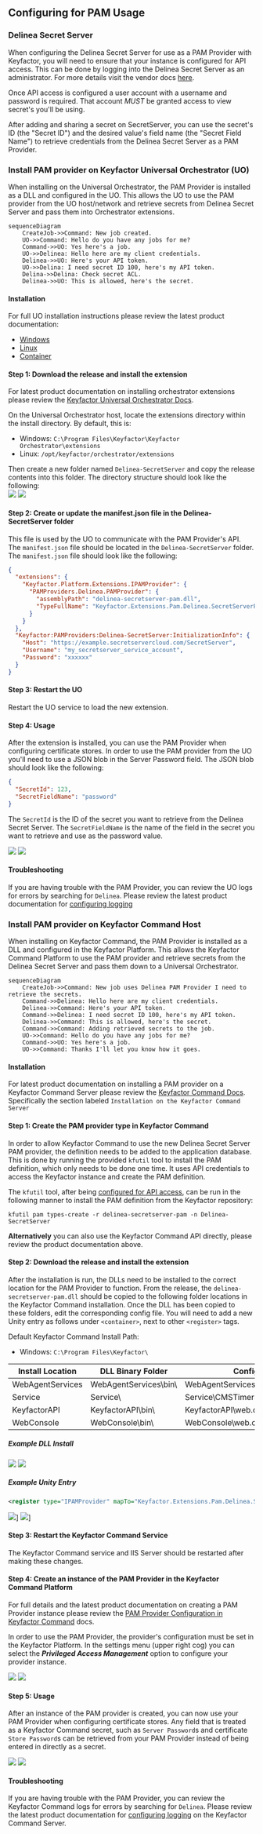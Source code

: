 ## Configuring for PAM Usage
### Delinea Secret Server
When configuring the Delinea Secret Server for use as a PAM Provider with Keyfactor, you will need to ensure that your
instance is configured for API access. This can be done by logging into the Delinea Secret Server as an administrator.
For more details visit the vendor docs [here](https://docs.delinea.com/secrets/current/api-scripting/sdk-cli/index.md#setup_procedure).

Once API access is configured a user account with a username and password is required. That account *MUST* be granted access
to view secret's you'll be using.

After adding and sharing a secret on SecretServer, you can use the secret's ID (the "Secret ID") and the desired value's
field name (the "Secret Field Name") to retrieve credentials from the Delinea Secret Server as a PAM Provider.

### Install PAM provider on Keyfactor Universal Orchestrator (UO)
When installing on the Universal Orchestrator, the PAM Provider is installed as a DLL and configured in the UO. This allows
the UO to use the PAM provider from the UO host/network and retrieve secrets from Delinea Secret Server and pass them
into Orchestrator extensions.

```mermaid
sequenceDiagram
    CreateJob->>Command: New job created.
    UO->>Command: Hello do you have any jobs for me?
    Command->>UO: Yes here's a job.
    UO->>Delinea: Hello here are my client credentials.
    Delinea->>UO: Here's your API token.
    UO->>Delina: I need secret ID 100, here's my API token.
    Delina->>Delina: Check secret ACL.
    Delinea->>UO: This is allowed, here's the secret. 
```

#### Installation
For full UO installation instructions please review the latest product documentation:
- [Windows](https://software.keyfactor.com/Content/InstallingAgents/NetCoreOrchestrator/InstalltheOrchestratorWindows.htm?Highlight=universal%20orchestrator)
- [Linux](https://software.keyfactor.com/Content/InstallingAgents/NetCoreOrchestrator/InstalltheOrchestratorLinux.htm)
- [Container](https://software.keyfactor.com/Content/InstallingAgents/NetCoreOrchestrator/InstalltheOrchestratorLinuxContainer.htm)

#### Step 1: Download the release and install the extension
For latest product documentation on installing orchestrator extensions please review the
[Keyfactor Universal Orchestrator Docs](https://software.keyfactor.com/Content/InstallingAgents/NetCoreOrchestrator/CustomExtensions.htm).

On the Universal Orchestrator host, locate the extensions directory within the install directory. By default, this is:
- Windows: `C:\Program Files\Keyfactor\Keyfactor Orchestrator\extensions`
- Linux: `/opt/keyfactor/orchestrator/extensions`

Then create a new folder named `Delinea-SecretServer` and copy the release contents into this folder. The directory structure
should look like the following:  
![](../images/uo_dir.png)
![](images/uo_dir.png)

#### Step 2: Create or update the manifest.json file in the Delinea-SecretServer folder
This file is used by the UO to communicate with the PAM Provider's API. The `manifest.json` file should be located in the
`Delinea-SecretServer` folder. The `manifest.json` file should look like the following:
```json
{
  "extensions": {
    "Keyfactor.Platform.Extensions.IPAMProvider": {
      "PAMProviders.Delinea.PAMProvider": {
        "assemblyPath": "delinea-secretserver-pam.dll",
        "TypeFullName": "Keyfactor.Extensions.Pam.Delinea.SecretServerPam"
      }
    }
  },
  "Keyfactor:PAMProviders:Delinea-SecretServer:InitializationInfo": {
    "Host": "https://example.secretservercloud.com/SecretServer",
    "Username": "my_secretserver_service_account",
    "Password": "xxxxxx"
  }
}
```

#### Step 3: Restart the UO
Restart the UO service to load the new extension.

#### Step 4: Usage
After the extension is installed, you can use the PAM Provider when configuring certificate stores. In order to use the PAM
provider from the UO you'll need to use a JSON blob in the Server Password field. The JSON blob should look like the following:
```json
{
  "SecretId": 123,
  "SecretFieldName": "password"
}
```
The `SecretId` is the ID of the secret you want to retrieve from the Delinea Secret Server. The `SecretFieldName` is the
name of the field in the secret you want to retrieve and use as the password value.

![](../images/usage.png)
![](images/usage.png)

#### Troubleshooting
If you are having trouble with the PAM Provider, you can review the UO logs for errors by searching for `Delinea`. Please
review the latest product documentation for [configuring logging](https://software.keyfactor.com/Content/InstallingAgents/NetCoreOrchestrator/ConfigureLogging.htm)


### Install PAM provider on Keyfactor Command Host
When installing on Keyfactor Command, the PAM Provider is installed as a DLL and configured in the Keyfactor Platform.
This allows the Keyfactor Command Platform to use the PAM provider and retrieve secrets from the Delinea Secret Server
and pass them down to a Universal Orchestrator.

```mermaid
sequenceDiagram
    CreateJob->>Command: New job uses Delinea PAM Provider I need to retrieve the secrets.
    Command->>Delinea: Hello here are my client credentials.
    Delinea->>Command: Here's your API token.
    Command->>Delinea: I need secret ID 100, here's my API token.
    Delinea->>Command: This is allowed, here's the secret.
    Command->>Command: Adding retrieved secrets to the job.
    UO->>Command: Hello do you have any jobs for me?
    Command->>UO: Yes here's a job.
    UO->>Command: Thanks I'll let you know how it goes. 
```

#### Installation
For latest product documentation on installing a PAM provider on a Keyfactor Command Server please review the [Keyfactor Command Docs](https://software.keyfactor.com/Content/ReferenceGuide/Preparing%20Third%20Party%20PAM%20Providers%20to%20Work%20with.htm?Highlight=pam).
Specifically the section labeled `Installation on the Keyfactor Command Server`

#### Step 1: Create the PAM provider type in Keyfactor Command
In order to allow Keyfactor Command to use the new Delinea Secret Server PAM provider, the definition needs to be added
to the application database. This is done by running the provided `kfutil` tool to install the PAM definition, which only
needs to be done one time. It uses API credentials to access the Keyfactor instance and create the PAM definition.

The `kfutil` tool, after being [configured for API access](https://github.com/Keyfactor/kfutil#quickstart), can be run
in the following manner to install the PAM definition from the Keyfactor repository:

```
kfutil pam types-create -r delinea-secretserver-pam -n Delinea-SecretServer
```

**Alternatively** you can also use the Keyfactor Command API directly, please review the product documentation above.

#### Step 2: Download the release and install the extension
After the installation is run, the DLLs need to be installed to the correct location for the PAM Provider to function.
From the release, the `delinea-secretserver-pam.dll` should be copied to the following folder locations in the Keyfactor
Command installation. Once the DLL has been copied to these folders, edit the corresponding config file. You will need to add a
new Unity entry as follows under `<container>`, next to other `<register>` tags.

Default Keyfactor Command Install Path:
- Windows: `C:\Program Files\Keyfactor\`

| Install Location | DLL Binary Folder     | Config File                         |
|------------------|-----------------------|-------------------------------------|
| WebAgentServices | WebAgentServices\bin\ | WebAgentServices\web.config         |
| Service          | Service\              | Service\CMSTimerService.exe.config  |
| KeyfactorAPI     | KeyfactorAPI\bin\     | KeyfactorAPI\web.config             |
| WebConsole       | WebConsole\bin\       | WebConsole\web.config               |

##### Example DLL Install
![](../images/dll_install.png)
![](images/dll_install.png)

##### Example Unity Entry
```xml
<register type="IPAMProvider" mapTo="Keyfactor.Extensions.Pam.Delinea.SecretServerPam, delinea-secretserver-pam" name="Delinea-SecretServer" />
```
![](../images/unity_changes.png)]
![](images/unity_changes.png)]

#### Step 3: Restart the Keyfactor Command Service
The Keyfactor Command service and IIS Server should be restarted after making these changes.

#### Step 4: Create an instance of the PAM Provider in the Keyfactor Command Platform
For full details and the latest product documentation on creating a PAM Provider instance please review the
[PAM Provider Configuration in Keyfactor Command](https://software.keyfactor.com/Content/ReferenceGuide/PAM%20Configuration%20in%20Keyfactor%20Command.htm?Highlight=delinea) docs.

In order to use the PAM Provider, the provider's configuration must be set in the Keyfactor Platform. In the settings
menu (upper right cog) you can select the ___Privileged Access Management___ option to configure your provider instance.

![](../images/setting.png)
![](images/setting.png)

#### Step 5: Usage
After an instance of the PAM provider is created, you can now use your PAM Provider when configuring certificate stores.
Any field that is treated as a Keyfactor Command secret, such as `Server Password`s and certificate `Store Password`s can
be retrieved from your PAM Provider instead of being entered in directly as a secret.

![](../images/password.png)
![](images/password.png)

#### Troubleshooting
If you are having trouble with the PAM Provider, you can review the Keyfactor Command logs for errors by searching for `Delinea`.
Please review the latest product documentation for [configuring logging](https://software.keyfactor.com/Content/ReferenceGuide/Log%20Edit.htm)
on the Keyfactor Command Server.
```